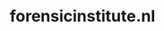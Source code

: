 ---
layout: post
title:  "forensicinstitute.nl"
internal_url:  "/dutchgov/forensicinstitute.nl.html"
categories: dutchgov
---